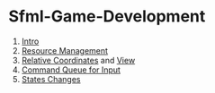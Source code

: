 # Sfml-Game-Development
1. [Intro](https://github.com/kyuhyunp/Sfml-Game-Development/pull/1)
2. [Resource Management](https://github.com/kyuhyunp/Sfml-Game-Development/pull/2)
3. [Relative Coordinates](https://github.com/kyuhyunp/Sfml-Game-Development/pull/3) and [View](https://github.com/kyuhyunp/Sfml-Game-Development/pull/4)
4. [Command Queue for Input](https://github.com/kyuhyunp/Sfml-Game-Development/pull/5)
5. [States Changes](https://github.com/kyuhyunp/Sfml-Game-Development/pull/6)
